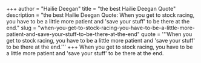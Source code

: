 +++
author = "Hailie Deegan"
title = "the best Hailie Deegan Quote"
description = "the best Hailie Deegan Quote: When you get to stock racing, you have to be a little more patient and 'save your stuff' to be there at the end."
slug = "when-you-get-to-stock-racing-you-have-to-be-a-little-more-patient-and-save-your-stuff-to-be-there-at-the-end"
quote = '''When you get to stock racing, you have to be a little more patient and 'save your stuff' to be there at the end.'''
+++
When you get to stock racing, you have to be a little more patient and 'save your stuff' to be there at the end.
